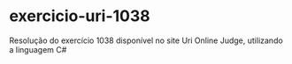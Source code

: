 # exercicio-uri-1038
Resolução do exercício 1038 disponível no site Uri Online Judge, utilizando a linguagem C#
